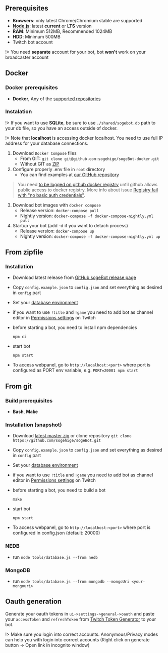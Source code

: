 ## Prerequisites

- **Browsers**: only latest Chrome/Chromium stable are supported
- **[Node.js](https://nodejs.org/en/)**: latest **current** or **LTS** version
- **RAM**: Minimum 512MB, Recommended 1024MB
- **HDD**: Minimum 500MB
- Twitch bot account

!> You need **separate** account for your bot, bot **won't** work on your
   broadcaster account

## Docker

### Docker prerequisites

- **Docker**, Any of the [supported repositories](http://sogehige.github.io/sogeBot/#/configuration/database)

### Instalation

!> If you want to use **SQLite**, be sure to use `./shared/sogebot.db` path to
   your db file, so you have an access outside of docker.

!> Note that **localhost** is accessing docker localhost. You need to use full
   IP address for your database connections.

1. Download `Docker Compose` files
    - From GIT: `git clone git@github.com:sogehige/sogeBot-docker.git`
    - Without GIT as [ZIP](https://github.com/sogehige/sogeBot-docker/archive/master.zip)
2. Configure properly .env file in `root` directory
    - You can find examples at [our GitHub repository](https://github.com/sogehige/sogeBot/tree/master/src/bot/data)

> You need [to be logged on github docker registry](https://help.github.com/en/packages/using-github-packages-with-your-projects-ecosystem/configuring-docker-for-use-with-github-packages)
  until github allows public access to docker registry.
  More info about issue [Registry fail with "no basic auth credentials"](https://github.community/t5/GitHub-Actions/docker-pull-from-public-GitHub-Package-Registry-fail-with-quot/td-p/32782).

3. Download bot images with `docker compose`
    - Release version: `docker-compose pull`
    - Nightly version: `docker-compose -f docker-compose-nightly.yml pull`
4. Startup your bot (add -d if you want to detach process)
    - Release version: `docker-compose up`
    - Nightly version: `docker-compose -f docker-compose-nightly.yml up`

## From zipfile

### Installation

- Download latest release from [GitHub sogeBot release page](https://github.com/sogehige/sogeBot/releases)
- Copy `config.example.json` to `config.json` and set everything as desired in
 `config` part
- Set your [database environment](configuration/database)
- if you want to use `!title` and `!game` you need to add bot as channel editor
  in [Permissions settings](http://twitch.tv/dashboard/permissions) on Twitch
- before starting a bot, you need to install npm dependencies

    `npm ci`

- start bot

    `npm start`

- To access webpanel, go to `http://localhost:<port>` where port is configured
  as PORT env variable, e.g. `PORT=20001 npm start`

## From git

### Build prerequisites

- **Bash**, **Make**

### Installation (snapshot)

- Download [latest master zip](https://github.com/sogehige/sogeBot/archive/master.zip)
  or clone repository `git clone https://github.com/sogehige/sogeBot.git`
- Copy `config.example.json` to `config.json` and set everything as desired in
  `config` part
- Set your [database environment](configuration/database)
- if you want to use `!title` and `!game` you need to add bot as channel editor
  in [Permissions settings](http://twitch.tv/dashboard/permissions) on Twitch
- before starting a bot, you need to build a bot

    `make`

- start bot

    `npm start`

- To access webpanel, go to `http://localhost:<port>` where port is configured
  in config.json (default: 20000)

### NEDB

- run `node tools/database.js --from nedb`

### MongoDB

- run `node tools/database.js --from mongodb --mongoUri <your-mongouri>`

## Oauth generation

Generate your oauth tokens in `ui->settings->general->oauth` and paste your
`accessToken` and `refreshToken` from [Twitch Token Generator](https://twitchtokengenerator.com)
to your bot.

!> Make sure you login into correct accounts. Anonymous/Privacy modes can help
   you with login into correct accounts (Right click on generate button -> Open
  link in incognito window)
